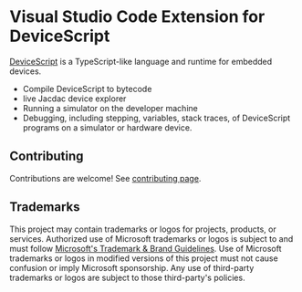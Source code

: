 # Visual Studio Code Extension for DeviceScript

[DeviceScript](https://aka.ms/devicescript) is a TypeScript-like language and runtime for embedded devices.

-   Compile DeviceScript to bytecode
-   live Jacdac device explorer
-   Running a simulator on the developer machine
-   Debugging, including stepping, variables, stack traces, of DeviceScript programs on a simulator or hardware device.

## Contributing

Contributions are welcome! See [contributing page](../CONTRIBUTING.md).

## Trademarks

This project may contain trademarks or logos for projects, products, or services. Authorized use of Microsoft
trademarks or logos is subject to and must follow
[Microsoft's Trademark & Brand Guidelines](https://www.microsoft.com/en-us/legal/intellectualproperty/trademarks/usage/general).
Use of Microsoft trademarks or logos in modified versions of this project must not cause confusion or imply Microsoft sponsorship.
Any use of third-party trademarks or logos are subject to those third-party's policies.
